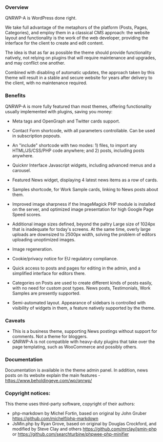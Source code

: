 ### Overview

QNRWP-A is WordPress done right.

We take full advantage of the metaphors of the platform (Posts, Pages, Categories), and employ them in a classical CMS approach: the website layout and functionality is the work of the web developer, providing the interface for the client to create and edit content.

The idea is that as far as possible the theme should provide functionality natively, not relying on plugins that will require maintenance and upgrades, and may conflict one another.

Combined with disabling of automatic updates, the approach taken by this theme will result in a stable and secure website for years after delivery to the client, with no maintenance required.

### Benefits

QNRWP-A is more fully featured than most themes, offering functionality usually implemented with plugins, saving you money:

* Meta tags and OpenGraph and Twitter cards support.

* Contact Form shortcode, with all parameters controllable. Can be used in subscription popouts.

* An "include" shortcode with two modes: 1) files, to import any HTML/JS/CSS/PHP code anywhere; and 2) posts, including posts anywhere.

* Quicknr Interface Javascript widgets, including advanced menus and a carousel.

* Featured News widget, displaying 4 latest news items as a row of cards.

* Samples shortcode, for Work Sample cards, linking to News posts about them.

* Improved image sharpness if the ImageMagick PHP module is installed on the server, and optimized image presentation for high Google Page Speed scores.

* Additional image sizes defined, beyond the paltry Large size of 1024px that is inadequate for today's screens. At the same time, overly large uploads are downsized to 2500px width, solving the problem of editors uploading unoptimized images.

* Image regeneration.

* Cookie/privacy notice for EU regulatory compliance.

* Quick access to posts and pages for editing in the admin, and a simplified interface for editors there.

* Categories on Posts are used to create different kinds of posts easily, with no need for custom post types. News posts, Testimonials, Work Samples are presently supported.

* Semi-automated layout. Appearance of sidebars is controlled with visibility of widgets in them, a feature natively supported by the theme.

### Caveats

* This is a business theme, supporting News postings without support for comments. Not a theme for bloggers.
* QNRWP-A is not compatible with heavy-duty plugins that take over the page templating, such as WooCommerce and possibly others.

### Documentation

Documentation is available in the theme admin panel. In addition, news posts on its website explain the main features - https://www.beholdingeye.com/wp/qnrwp/

### Copyright notices:

This theme uses third-party software, copyright of their authors:

* php-markdown by Michel Fortin, based on original by John Gruber https://github.com/michelf/php-markdown
* JsMin.php by Ryan Grove, based on original by Douglas Crockford, and modified by Steve Clay and others https://github.com/mrclay/jsmin-php or https://github.com/searchturbine/phpwee-php-minifier